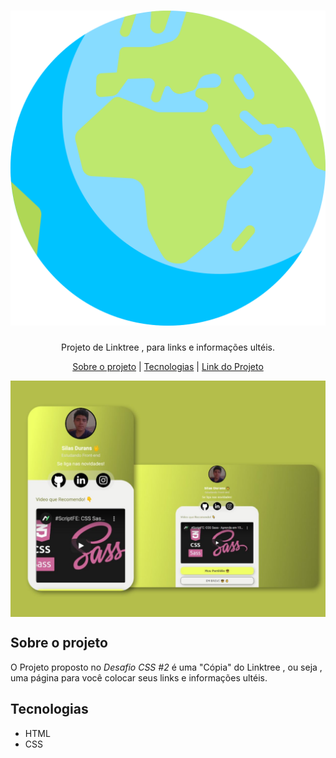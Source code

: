 <h1 align="center">
  <img src="./.github/earth-globe.svg" />
</h1>

<p align="center">
  Projeto de Linktree , para links e informações ultéis.
</p>

<p align="center">
  <a href="#sobre-o-projeto">Sobre o projeto</a> |
  <a href="#tecnologias">Tecnologias</a> |
  <a href="https://silasdurans.github.io/Linktree/">Link do Projeto</a>

</p>

<img align="center" src="./.github/background.jpg" />

<h2 id="sobre-o-projeto">Sobre o projeto</h2>

<p>
  O Projeto proposto no <em>Desafio CSS #2</em> é uma "Cópia" do Linktree , ou seja , uma página para você colocar seus links e informações ultéis.
</p>

<h2 id="tecnologias">Tecnologias</h2>

- HTML
- CSS